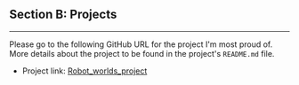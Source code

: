 ## Section B: Projects

---

Please go to the following GitHub URL for the project I'm most proud of.
More details about the project to be found in the project's `README.md` file.

* Project link: [Robot_worlds_project](https://github.com/jayson-aron/robot-worlds)